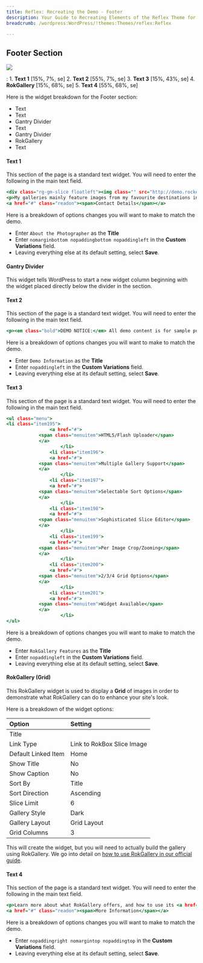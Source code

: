 ```yaml
---
title: Reflex: Recreating the Demo - Footer
description: Your Guide to Recreating Elements of the Reflex Theme for WordPress
breadcrumb: /wordpress:WordPress/!themes:Themes/reflex:Reflex

---
```


Footer Section
-----

![][demo]

:   1. **Text 1** [15%, 7%, se]
    2. **Text 2** [55%, 7%, se]
    3. **Text 3** [15%, 43%, se]
    4. **RokGallery** [15%, 68%, se]
    5. **Text 4** [55%, 68%, se]

Here is the widget breakdown for the Footer section:

* Text
* Text
* Gantry Divider
* Text
* Gantry Divider
* RokGallery
* Text

#### Text 1

This section of the page is a standard text widget. You will need to enter the following in the main text field.

~~~ .html
<div class="rg-gm-slice floatleft"><img class="" src="http://demo.rockettheme.com/live/wordpress/reflex/wp-content/rockettheme/rt_reflex_wp/frontpage/photo1.jpg" alt="Image" height="96" width="96"/></div>
<p>My galleries mainly feature images from my favourite destinations in <a href="#">the Americas and Europe</a>, featuring spectacular landscapes.</p>
<a href="#" class="readon"><span>Contact Details</span></a>
~~~

Here is a breakdown of options changes you will want to make to match the demo.

* Enter `About the Photographer` as the **Title**
* Enter `nomarginbottom nopaddingbottom nopaddingleft` in the **Custom Variations** field.
* Leaving everything else at its default setting, select **Save**.

#### Gantry Divider

This widget tells WordPress to start a new widget column beginning with the widget placed directly below the divider in the section.

#### Text 2

This section of the page is a standard text widget. You will need to enter the following in the main text field.

~~~ .html
<p><em class="bold">DEMO NOTICE:</em> All demo content is for sample purposes only, intended to represent a live site. RokGallery images are the copyright of <a target="_blank" href="http://www.sxc.hu/">stock.xchng</a>.</p>
~~~

Here is a breakdown of options changes you will want to make to match the demo.

* Enter `Demo Information` as the **Title**
* Enter `nopaddingleft` in the **Custom Variations** field.
* Leaving everything else at its default setting, select **Save**.

#### Text 3

This section of the page is a standard text widget. You will need to enter the following in the main text field.

~~~ .html
<ul class="menu">
<li class="item195">
                <a href="#">
            <span class="menuitem">HTML5/Flash Uploader</span>
            </a>
                    </li>
                <li class="item196">
                <a href="#">
            <span class="menuitem">Multiple Gallery Support</span>
            </a>
                    </li>
                <li class="item197">
                <a href="#">
            <span class="menuitem">Selectable Sort Options</span>
            </a>
                    </li>
                <li class="item198">
                <a href="#">
            <span class="menuitem">Sophisticated Slice Editor</span>
            </a>
                    </li>
                <li class="item199">
                <a href="#">
            <span class="menuitem">Per Image Crop/Zooming</span>
            </a>
                    </li>
                <li class="item200">
                <a href="#">
            <span class="menuitem">2/3/4 Grid Options</span>
            </a>
                    </li>
                <li class="item201">
                <a href="#">
            <span class="menuitem">Widget Available</span>
            </a>
                    </li>
</ul>
~~~

Here is a breakdown of options changes you will want to make to match the demo.

* Enter `RokGallery Features` as the **Title**
* Enter `nopaddingleft` in the **Custom Variations** field.
* Leaving everything else at its default setting, select **Save**.

#### RokGallery (Grid)

This RokGallery widget is used to display a **Grid** of images in order to demonstrate what RokGallery can do to enhance your site's look.

Here is a breakdown of the widget options:

| Option              | Setting                    |
| :----------         | :----------                |
| Title               |                            |
| Link Type           | Link to RokBox Slice Image |
| Default Linked Item | Home                       |
| Show Title          | No                         |
| Show Caption        | No                         |
| Sort By             | Title                      |
| Sort Direction      | Ascending                  |
| Slice Limit         | 6                          |
| Gallery Style       | Dark                       |
| Gallery Layout      | Grid Layout                |
| Grid Columns        | 3                          |

This will create the widget, but you will need to actually build the gallery using RokGallery. We go into detail on [how to use RokGallery in our official guide][rokgallery].

#### Text 4

This section of the page is a standard text widget. You will need to enter the following in the main text field.

~~~ .html
<p>Learn more about what RokGallery offers, and how to use its <a href="#">simple and intuitive user interface</a>,  by reading its introductory documentation.</p>
<a href="#" class="readon"><span>More Information</span></a>
~~~

Here is a breakdown of options changes you will want to make to match the demo.

* Enter `nopaddingright nomargintop nopaddingtop` in the **Custom Variations** field.
* Leaving everything else at its default setting, select **Save**.

[demo]: assets/demo_8.jpeg
[rokgallery]: ../../plugins/rokgallery
